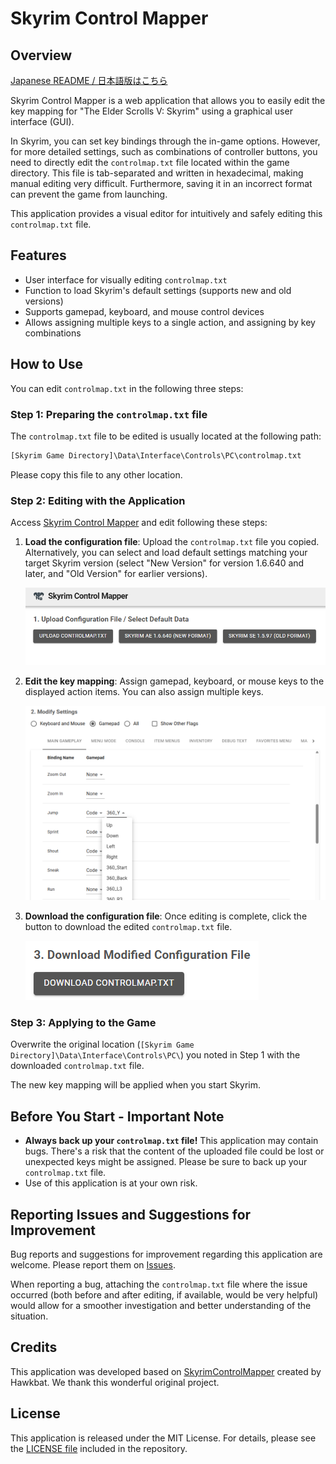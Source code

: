 # Skyrim Control Mapper

## Overview

[Japanese README / 日本語版はこちら](locales/ja/README.md)

Skyrim Control Mapper is a web application that allows you to easily edit the key mapping for "The Elder Scrolls V: Skyrim" using a graphical user interface (GUI).

In Skyrim, you can set key bindings through the in-game options. However, for more detailed settings, such as combinations of controller buttons, you need to directly edit the `controlmap.txt` file located within the game directory. This file is tab-separated and written in hexadecimal, making manual editing very difficult. Furthermore, saving it in an incorrect format can prevent the game from launching.

This application provides a visual editor for intuitively and safely editing this `controlmap.txt` file.

## Features

- User interface for visually editing `controlmap.txt`
- Function to load Skyrim's default settings (supports new and old versions)
- Supports gamepad, keyboard, and mouse control devices
- Allows assigning multiple keys to a single action, and assigning by key combinations

## How to Use

You can edit `controlmap.txt` in the following three steps:

### Step 1: Preparing the `controlmap.txt` file

The `controlmap.txt` file to be edited is usually located at the following path:

```txt
[Skyrim Game Directory]\Data\Interface\Controls\PC\controlmap.txt
```

Please copy this file to any other location.

### Step 2: Editing with the Application

Access [Skyrim Control Mapper](https://nononoexe.github.io/skyrim-control-mapper/) and edit following these steps:

1. **Load the configuration file**:
   Upload the `controlmap.txt` file you copied. Alternatively, you can select and load default settings matching your target Skyrim version (select "New Version" for version 1.6.640 and later, and "Old Version" for earlier versions).

    ![Load the configuration file](images/load-config.png)

2. **Edit the key mapping**:
   Assign gamepad, keyboard, or mouse keys to the displayed action items. You can also assign multiple keys.

    ![Edit the key mapping](images/edit-mapping.png)

3. **Download the configuration file**:
   Once editing is complete, click the button to download the edited `controlmap.txt` file.

    ![Download the configuration file](images/download-config.png)

### Step 3: Applying to the Game

Overwrite the original location (`[Skyrim Game Directory]\Data\Interface\Controls\PC\`) you noted in Step 1 with the downloaded `controlmap.txt` file.

The new key mapping will be applied when you start Skyrim.

## Before You Start - Important Note

- **Always back up your `controlmap.txt` file!** This application may contain bugs. There's a risk that the content of the uploaded file could be lost or unexpected keys might be assigned. Please be sure to back up your `controlmap.txt` file.
- Use of this application is at your own risk.

## Reporting Issues and Suggestions for Improvement

Bug reports and suggestions for improvement regarding this application are welcome. Please report them on [Issues](https://github.com/NONONOexe/skyrim-control-mapper/issues).

When reporting a bug, attaching the `controlmap.txt` file where the issue occurred (both before and after editing, if available, would be very helpful) would allow for a smoother investigation and better understanding of the situation.

## Credits

This application was developed based on [SkyrimControlMapper](https://github.com/Hawkbat/SkyrimControlMapper) created by Hawkbat. We thank this wonderful original project.

## License

This application is released under the MIT License. For details, please see the [LICENSE file](LICENSE) included in the repository.
